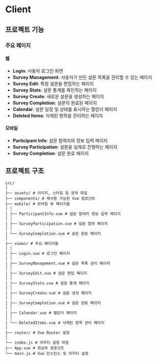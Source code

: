 # Client

## 프로젝트 기능

### 주요 페이지

#### 웹

- **Login**: 사용자 로그인 화면
- **Survey Management**: 사용자가 만든 설문 목록을 관리할 수 있는 페이지
- **Survey Edit**: 특정 설문을 편집하는 페이지
- **Survey Stats**: 설문 통계를 확인하는 페이지
- **Survey Create**: 새로운 설문을 생성하는 페이지
- **Survey Completion**: 설문이 완료된 페이지
- **Calendar**: 설문 일정 및 상태를 표시하는 캘린더 페이지
- **Deleted Items**: 삭제된 항목을 관리하는 페이지

#### 모바일

- **Participant Info**: 설문 참여자의 정보 입력 페이지
- **Survey Participation**: 설문을 실제로 진행하는 페이지
- **Survey Completion**: 설문 완료 페이지

## 프로젝트 구조

```
src/
│
├── assets/ # 이미지, 스타일 등 정적 파일
├── components/ # 재사용 가능한 Vue 컴포넌트
├── mobile/ # 모바일 뷰 페이지들
│ │
│ ├── ParticipantInfo.vue # 설문 참여자 정보 입력 페이지
│ │
│ ├── SurveyParticipation.vue # 설문 참여 페이지
│ │
│ └── SurveyCompletion.vue # 설문 완료 페이지
│
├── views/ # 주요 페이지들
│ │
│ ├── Login.vue # 로그인 페이지
│ │
│ ├── SurveyManagement.vue # 설문 목록 관리 페이지
│ │
│ ├── SurveyEdit.vue # 설문 편집 페이지
│ │
│ ├── SurveyStats.vue # 설문 통계 페이지
│ │
│ ├── SurveyCreate.vue # 설문 생성 페이지
│ │
│ ├── SurveyCompletion.vue # 설문 완료 페이지
│ │
│ ├── Calendar.vue # 캘린더 페이지
│ │
│ └── DeletedItems.vue # 삭제된 항목 관리 페이지
│
├── router/ # Vue Router 설정
│
└── index.js # 라우터 설정 파일
├── App.vue # 최상위 컴포넌트
└── main.js # Vue 인스턴스 및 라우터 설정
```

